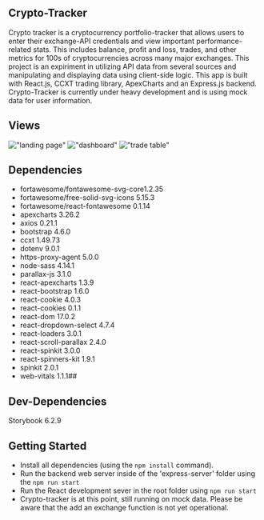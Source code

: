 ## Crypto-Tracker 

Crypto tracker is a cryptocurrency portfolio-tracker that allows users to enter their exchange-API credentials and view important performance-related stats. This includes balance, profit and loss, trades, and other metrics for 100s of cryptocurrencies across many major exchanges. This project is an expiriment in utilizing API data from several sources and manipulating and displaying data using client-side logic. This app is built with React.js, CCXT trading library, ApexCharts and an Express.js backend. Crypto-Tracker is currently under heavy development and is using mock data for user information. 

## Views

!["landing page"](https://github.com/jaredgoldman/crypto-tracker/blob/main/docs/landing.png)
!["dashboard"](https://github.com/jaredgoldman/crypto-tracker/blob/main/docs/dashboard.png)
!["trade table"](https://github.com/jaredgoldman/crypto-tracker/blob/main/docs/trades.png)

## Dependencies

 - fortawesome/fontawesome-svg-core1.2.35
 - fortawesome/free-solid-svg-icons 5.15.3
 - fortawesome/react-fontawesome 0.1.14
 - apexcharts 3.26.2
 - axios 0.21.1
 - bootstrap 4.6.0
 - ccxt 1.49.73
 - dotenv 9.0.1
 - https-proxy-agent 5.0.0
 - node-sass 4.14.1
 - parallax-js 3.1.0
 - react-apexcharts 1.3.9
 - react-bootstrap 1.6.0
 - react-cookie 4.0.3
 - react-cookies 0.1.1
 - react-dom 17.0.2
 - react-dropdown-select 4.7.4
 - react-loaders 3.0.1
 - react-scroll-parallax 2.4.0
 - react-spinkit 3.0.0
 - react-spinners-kit 1.9.1
 - spinkit 2.0.1
 - web-vitals 1.1.1## 

## Dev-Dependencies

  Storybook 6.2.9

## Getting Started

- Install all dependencies (using the `npm install` command).
- Run the backend web server inside of the 'express-server' folder using the `npm run start`
- Run the React development sever in the root folder using `npm run start`
- Crypto-tracker is at this point, still running on mock data. Please be aware that the add an exchange function is not yet operational.
